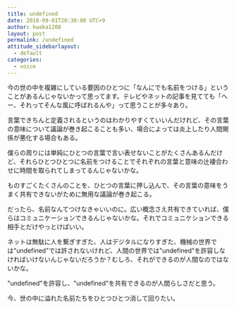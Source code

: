 ```yaml
---
title: undefined
date: 2018-09-01T20:30:00 UTC+9
author: kwaka1208
layout: post
permalink: /undefined
attitude_sidebarlayout:
  - default
categories:
  - voice
---
```

今の世の中を複雑にしている要因のひとつに「なんにでも名前をつける」ということがあるんじゃないかって思ってます。テレビやネットの記事を見てても「へー、それってそんな風に呼ばれるんや」って思うことが多々あり。

言葉できちんと定義されるというのはわかりやすくていいんだけれど、その言葉の意味について議論が巻き起こることも多い、場合によっては炎上したり人間関係が悪化する場合もある。

僕らの周りには単純にひとつの言葉で言い表せないことがたくさんあるんだけど、それらひとつひとつに名前をつけることでそれぞれの言葉と意味の辻褄合わせに時間を取られてしまってるんじゃないかな。

ものすごくたくさんのことを、ひとつの言葉に押し込んで、その言葉の意味をうまく共有できないがために無用な議論が巻き起こる。

だったら、名前なんてつけなきゃいいのに。広い概念さえ共有できていれば、僕らはコミュニケーションできるんじゃないかな。それでコミュニケションできる相手とだけやっとけばいい。

ネットは無駄に人を繋ぎすぎた、人はデジタルになりすぎた、機械の世界では"undefined"では許されないけれど、人間の世界では"undefined"を許容しなければいけないんじゃないだろうか？むしろ、それができるのが人間なのではないかな。

"undefined"を許容し、"undefined"を共有できるのが人間らしさだと思う。

今、世の中に溢れた名前たちをひとつひとつ消して回りたい。